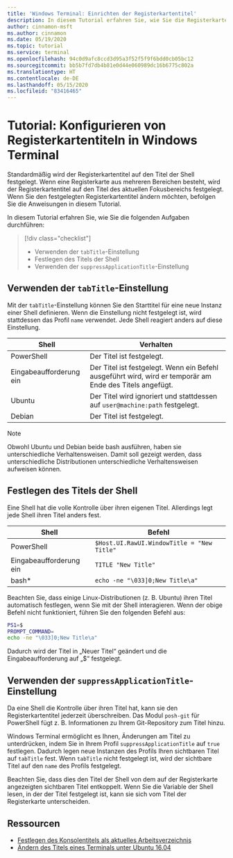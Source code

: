 ```yaml
---
title: 'Windows Terminal: Einrichten der Registerkartentitel'
description: In diesem Tutorial erfahren Sie, wie Sie die Registerkartentitel in Windows Terminal einrichten.
author: cinnamon-msft
ms.author: cinnamon
ms.date: 05/19/2020
ms.topic: tutorial
ms.service: terminal
ms.openlocfilehash: 94c0d9afc8ccd3d95a3f52f5f9f6bdd0cb05bc12
ms.sourcegitcommit: bb5b7fd7db4b81e0d44e060989dc16b6775c802a
ms.translationtype: HT
ms.contentlocale: de-DE
ms.lasthandoff: 05/15/2020
ms.locfileid: "83416465"
---
```

# <a name="tutorial-configure-tab-titles-in-windows-terminal"></a>Tutorial: Konfigurieren von Registerkartentiteln in Windows Terminal

Standardmäßig wird der Registerkartentitel auf den Titel der Shell festgelegt. Wenn eine Registerkarte aus mehreren Bereichen besteht, wird der Registerkartentitel auf den Titel des aktuellen Fokusbereichs festgelegt. Wenn Sie den festgelegten Registerkartentitel ändern möchten, befolgen Sie die Anweisungen in diesem Tutorial.

In diesem Tutorial erfahren Sie, wie Sie die folgenden Aufgaben durchführen:

> [!div class="checklist"]
> * Verwenden der `tabTitle`-Einstellung
> * Festlegen des Titels der Shell
> * Verwenden der `suppressApplicationTitle`-Einstellung

## <a name="use-the-tabtitle-setting"></a>Verwenden der `tabTitle`-Einstellung

Mit der `tabTitle`-Einstellung können Sie den Starttitel für eine neue Instanz einer Shell definieren. Wenn die Einstellung nicht festgelegt ist, wird stattdessen das Profil `name` verwendet. Jede Shell reagiert anders auf diese Einstellung.

| Shell | Verhalten |
| ----- | -------- |
| PowerShell | Der Titel ist festgelegt. |
| Eingabeaufforderung ein | Der Titel ist festgelegt. Wenn ein Befehl ausgeführt wird, wird er temporär am Ende des Titels angefügt. |
| Ubuntu | Der Titel wird ignoriert und stattdessen auf `user@machine:path` festgelegt. |
| Debian | Der Titel ist festgelegt. |

> [!NOTE]
> Obwohl Ubuntu und Debian beide bash ausführen, haben sie unterschiedliche Verhaltensweisen. Damit soll gezeigt werden, dass unterschiedliche Distributionen unterschiedliche Verhaltensweisen aufweisen können.

## <a name="set-the-shells-title"></a>Festlegen des Titels der Shell

Eine Shell hat die volle Kontrolle über ihren eigenen Titel. Allerdings legt jede Shell ihren Titel anders fest.

| Shell | Befehl |
| ----- | ------- |
| PowerShell | `$Host.UI.RawUI.WindowTitle = "New Title"` |
| Eingabeaufforderung ein | `TITLE "New Title"` |
| bash* | `echo -ne "\033]0;New Title\a"` |

Beachten Sie, dass einige Linux-Distributionen (z. B. Ubuntu) ihren Titel automatisch festlegen, wenn Sie mit der Shell interagieren. Wenn der obige Befehl nicht funktioniert, führen Sie den folgenden Befehl aus:

```bash
PS1=$
PROMPT_COMMAND=
echo -ne "\033]0;New Title\a"
```

Dadurch wird der Titel in „Neuer Titel“ geändert und die Eingabeaufforderung auf „$“ festgelegt.

## <a name="use-the-suppressapplicationtitle-setting"></a>Verwenden der `suppressApplicationTitle`-Einstellung

Da eine Shell die Kontrolle über ihren Titel hat, kann sie den Registerkartentitel jederzeit überschreiben. Das Modul `posh-git` für PowerShell fügt z. B. Informationen zu Ihrem Git-Repository zum Titel hinzu.

Windows Terminal ermöglicht es Ihnen, Änderungen am Titel zu unterdrücken, indem Sie in Ihrem Profil `suppressApplicationTitle` auf `true` festlegen. Dadurch legen neue Instanzen des Profils Ihren sichtbaren Titel auf `tabTitle` fest. Wenn `tabTitle` nicht festgelegt ist, wird der sichtbare Titel auf den `name` des Profils festgelegt.

Beachten Sie, dass dies den Titel der Shell von dem auf der Registerkarte angezeigten sichtbaren Titel entkoppelt. Wenn Sie die Variable der Shell lesen, in der der Titel festgelegt ist, kann sie sich vom Titel der Registerkarte unterscheiden.

## <a name="resources"></a>Ressourcen

* [Festlegen des Konsolentitels als aktuelles Arbeitsverzeichnis](https://devblogs.microsoft.com/powershell/setting-the-console-title-to-be-your-current-working-directory/)
* [Ändern des Titels eines Terminals unter Ubuntu 16.04](https://www.zachpfeffer.com/single-post/Change-the-title-of-a-terminal-on-Ubuntu-1604)
